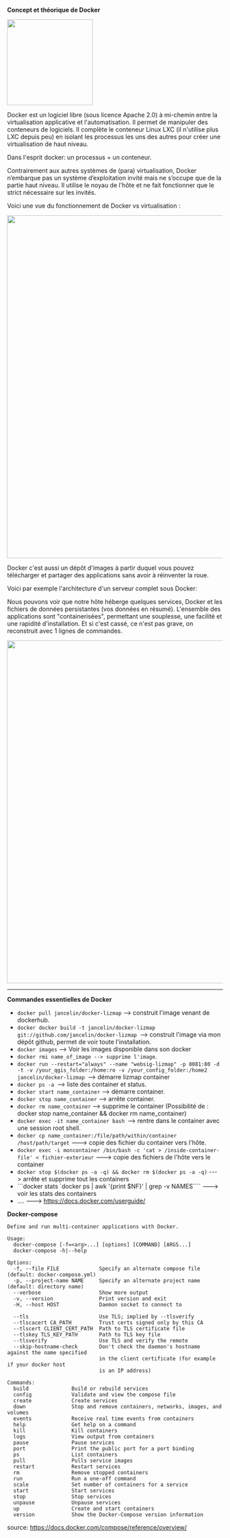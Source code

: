 **Concept et théorique de Docker**

<img src="https://cloud.githubusercontent.com/assets/6421175/18341385/080cecc4-75aa-11e6-8392-7efbb01320e5.png" width="200">


Docker est un logiciel libre (sous licence Apache 2.0) à mi-chemin entre la virtualisation applicative et l'automatisation. Il permet de manipuler des conteneurs de logiciels. Il complète le conteneur Linux LXC (il n'utilise plus LXC depuis peu) en isolant les processus les uns des autres pour créer une virtualisation de haut niveau. 

Dans l'esprit docker: un processus = un conteneur.

Contrairement aux autres systèmes de (para) virtualisation, Docker n’embarque pas un système d’exploitation invité mais ne s’occupe que de la partie haut niveau. Il utilise le noyau de l'hôte et ne fait fonctionner que le strict nécessaire sur les invités.

Voici une vue du fonctionnement de Docker vs virtualisation :

<img src="https://cloud.githubusercontent.com/assets/6421175/18342656/298c074e-75b0-11e6-8b6c-9598b0569881.jpeg" width="800">

Docker c'est aussi un dépôt d'images à partir duquel vous pouvez télécharger et partager des applications sans avoir à réinventer la roue. 

Voici par exemple  l'architecture d'un serveur complet sous Docker:

Nous pouvons voir que notre hôte héberge quelques services, Docker et les fichiers de données persistantes (vos données en résumé). L'ensemble des applications sont "containerisées", permettant une souplesse, une facilité et une rapidité d'installation. Et si c'est cassé, ce n'est pas grave, on reconstruit avec 1 lignes de commandes.

<img src="https://cloud.githubusercontent.com/assets/6421175/18342843/ffbebfb4-75b0-11e6-82f1-3689d2c35825.jpg" width="800">

____________________________________________________________________

**Commandes essentielles de Docker**

* ```docker pull jancelin/docker-lizmap``` --> construit l'image venant de dockerhub.
* ```docker docker build -t jancelin/docker-lizmap git://github.com/jancelin/docker-lizmap ```--> construit l'image via mon dépôt github, permet de voir toute l'installation.
* ```docker images``` --> Voir les images disponible dans son docker
* ```docker rmi name_of_image --> supprime l'image```.
* ```docker run --restart="always" --name "websig-lizmap" -p 8081:80 -d -t -v /your_qgis_folder:/home:ro -v /your_config_folder:/home2 jancelin/docker-lizmap ```--> démarre lizmap container
* ```docker ps -a ```--> liste des container et status.
* ```docker start name_container``` --> démarre container.
* ```docker stop name_container``` --> arrête container.
* ```docker rm name_container``` --> supprime le container (Possibilité de : docker stop name_container && docker rm name_container)
* ```docker exec -it name_container bash ```--> rentre dans le container avec une session root shell.
* ```docker cp name_container:/file/path/within/container /host/path/target``` ---> copie des fichier du container vers l'hôte. 
* ```docker exec -i moncontainer /bin/bash -c 'cat > /inside-container-file' < fichier-exterieur``` ---> copie des fichiers de l'hôte vers le container 
* ```docker stop $(docker ps -a -q) && docker rm $(docker ps -a -q)``` ---> arrête et supprime tout les containers
* ```docker stats `docker ps | awk '{print $NF}' | grep -v NAMES```` ---> voir les stats des containers
* .... ---> https://docs.docker.com/userguide/ 

**Docker-compose**

```
Define and run multi-container applications with Docker.

Usage:
  docker-compose [-f=<arg>...] [options] [COMMAND] [ARGS...]
  docker-compose -h|--help

Options:
  -f, --file FILE             Specify an alternate compose file (default: docker-compose.yml)
  -p, --project-name NAME     Specify an alternate project name (default: directory name)
  --verbose                   Show more output
  -v, --version               Print version and exit
  -H, --host HOST             Daemon socket to connect to

  --tls                       Use TLS; implied by --tlsverify
  --tlscacert CA_PATH         Trust certs signed only by this CA
  --tlscert CLIENT_CERT_PATH  Path to TLS certificate file
  --tlskey TLS_KEY_PATH       Path to TLS key file
  --tlsverify                 Use TLS and verify the remote
  --skip-hostname-check       Don't check the daemon's hostname against the name specified
                              in the client certificate (for example if your docker host
                              is an IP address)

Commands:
  build              Build or rebuild services
  config             Validate and view the compose file
  create             Create services
  down               Stop and remove containers, networks, images, and volumes
  events             Receive real time events from containers
  help               Get help on a command
  kill               Kill containers
  logs               View output from containers
  pause              Pause services
  port               Print the public port for a port binding
  ps                 List containers
  pull               Pulls service images
  restart            Restart services
  rm                 Remove stopped containers
  run                Run a one-off command
  scale              Set number of containers for a service
  start              Start services
  stop               Stop services
  unpause            Unpause services
  up                 Create and start containers
  version            Show the Docker-Compose version information
```
source: https://docs.docker.com/compose/reference/overview/
